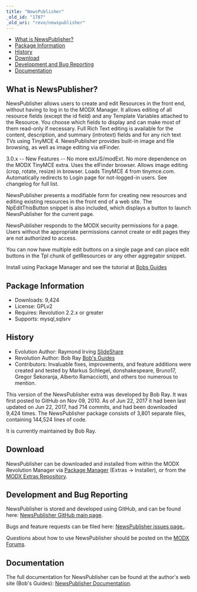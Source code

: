 ```yaml
---
title: "NewsPublisher"
_old_id: "1787"
_old_uri: "revo/newspublisher"
---
```


- [What is NewsPublisher?](#NewsPublisher-WhatisNewsPublisher)
- [Package Information](#NewsPublisher-Information)
- [History](#NewsPublisher-History)
- [Download](#NewsPublisher-Download)
- [Development and Bug Reporting](#NewsPublisher-DevelopmentandBugReporting)
- [Documentation](#NewsPublisher-Documentation)
 
What is NewsPublisher?
----------------------

 NewsPublisher allows users to create and edit Resources in the front end, without having to log in to the MODX Manager. It allows editing of all resource fields (except the id field) and any Template Variables attached to the Resource. You choose which fields to display and can make most of them read-only if necessary. Full Rich Text editing is available for the content, description, and summary (introtext) fields and for any rich text TVs using TinyMCE 4. NewsPublisher provides built-in image and file browsing, as well as image editing via elFinder.

 3.0.x -- New Features -- No more extJS/modExt. No more dependence on the MODX TinyMCE extra. Uses the elFinder browser. Allows image editing (crop, rotate, resize) in browser. Loads TinyMCE 4 from tinymce.com. Automatically redirects to Login page for not-logged-in users. See changelog for full list.

 NewsPublisher presents a modifiable form for creating new resources and editing existing resources in the front end of a web site. The NpEditThisButton snippet is also included, which displays a button to launch NewsPublisher for the current page.

 NewsPublisher responds to the MODX security permissions for a page. Users without the appropriate permissions cannot create or edit pages they are not authorized to access.

 You can now have multiple edit buttons on a single page and can place edit buttons in the Tpl chunk of getResources or any other aggregator snippet.

 Install using Package Manager and see the tutorial at [Bobs Guides](https://bobsguides.com/newspublisher-tutorial.html)

Package Information
-------------------

- Downloads: 9,424
- License: GPLv2
- Requires: Revolution 2.2.x or greater
- Supports: mysql,sqlsrv

History
-------

- Evolution Author: Raymond Irving [SlideShare](https://www.slideshare.net/xwisdom)
- Revolution Author: Bob Ray [Bob's Guides](https://bobsguides.com)
- Contributors: Invaluable fixes, improvements, and feature additions were created and tested by Markus Schlegel, donshakespeare, Bruno17, Gregor Šekoranja, Alberto Ramacciotti, and others too numerous to mention.

 This version of the NewsPublisher extra was developed by Bob Ray. It was first posted to GitHub on Nov 09, 2010. As of Jun 22, 2017 it had been last updated on Jun 22, 2017, had 714 commits, and had been downloaded 9,424 times. The NewsPublisher package consists of 3,801 separate files, containing 144,524 lines of code.

 It is currently maintained by Bob Ray.

Download
--------

 NewsPublisher can be downloaded and installed from within the MODX Revolution Manager via [Package Manager](/revolution/2.x/developing-in-modx/advanced-development/package-management "Package Manager") (Extras -> Installer), or from the [MODX Extras Repository](https://modx.com/extras/package/newspublisher).

Development and Bug Reporting 
------------------------------

 NewsPublisher is stored and developed using GitHub, and can be found here: [NewsPublisher GitHub main page](https://github.com/BobRay/newspublisher).

 Bugs and feature requests can be filed here: [NewsPublisher issues page.](https://github.com/BobRay/newspublisher/issues).

 Questions about how to use NewsPublisher should be posted on the [MODX Forums](https://forums.modx.com).

Documentation
-------------

 The full documentation for NewsPublisher can be found at the author's web site (Bob's Guides): [NewsPublisher Documentation](https://bobsguides.com/newspublisher-tutorial.html).

 